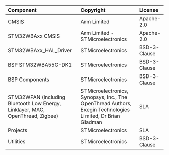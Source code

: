 | Component                                                                      | Copyright                                                                                                                                                                                                                                                                                                                 | License                                   |
|:---------                                                                      |:----------                                                                                                                                                                                                                                                                                                                |:-------                                   |
| CMSIS                                                                          | Arm Limited                                                                                                                                                                                                                                                                                                               | Apache-2.0                                |
| STM32WBAxx CMSIS                                                               | Arm Limited - STMicroelectronics                                                                                                                                                                                                                                                                                          | Apache-2.0                                |
| STM32WBAxx_HAL_Driver                                                          | STMicroelectronics                                                                                                                                                                                                                                                                                                        | BSD-3-Clause                              |
| BSP STM32WBA55G-DK1                                                            | STMicroelectronics                                                                                                                                                                                                                                                                                                        | BSD-3-Clause                              |
| BSP Components                                                                 | STMicroelectronics                                                                                                                                                                                                                                                                                                        | BSD-3-Clause                              |
| STM32WPAN (including Bluetooth Low Energy, Linklayer, MAC, OpenThread, Zigbee) | STMicroelectronics, Synopsys, Inc., The OpenThread Authors, Exegin Technologies Limited, Dr Brian Gladman                                                                                                                                                                                                                 | SLA                                       |                                                                                  
| Projects                                                                       | STMicroelectronics                                                                                                                                                                                                                                                                                                        | SLA                                       |
| Utilities                                                                      | STMicroelectronics                                                                                                                                                                                                                                                                                                        | BSD-3-Clause                              |
